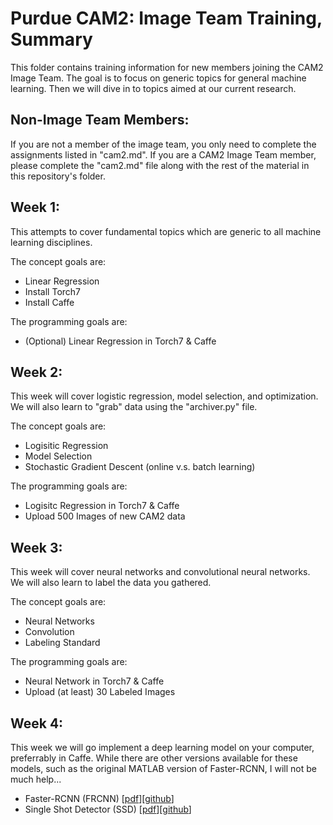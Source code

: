 # Purdue CAM2: Image Team Training, Summary

This folder contains training information for new members joining the CAM2 Image Team. The goal is to focus on generic topics for general machine learning. Then we will dive in to topics aimed at our current research.

## Non-Image Team Members:

If you are not a member of the image team, you only need to complete the assignments listed in "cam2.md". If you are a CAM2 Image Team member, please complete the "cam2.md" file along with the rest of the material in this repository's folder.

## Week 1:

This attempts to cover fundamental topics which are generic to all machine learning disciplines.

The concept goals are:

- Linear Regression
- Install Torch7
- Install Caffe

The programming goals are:

- (Optional) Linear Regression in Torch7 & Caffe

## Week 2:

This week will cover logistic regression, model selection, and optimization. We will also learn to "grab" data using the "archiver.py" file.

The concept goals are:

- Logisitic Regression
- Model Selection
- Stochastic Gradient Descent (online v.s. batch learning)

The programming goals are:

- Logisitc Regression in Torch7 & Caffe
- Upload 500 Images of new CAM2 data

## Week 3:

This week will cover neural networks and convolutional neural networks. We will also learn to label the data you gathered.

The concept goals are:

- Neural Networks
- Convolution
- Labeling Standard

The programming goals are:

- Neural Network in Torch7 & Caffe
- Upload (at least) 30 Labeled Images

## Week 4:

This week we will go implement a deep learning model on your computer, preferrably in Caffe. While there are other versions available for these models, such as the original MATLAB version of Faster-RCNN, I will not be much help...

- Faster-RCNN (FRCNN) \[[pdf](https://arxiv.org/abs/1506.01497)\]\[[github](https://github.com/rbgirshick/py-faster-rcnn)\]
- Single Shot Detector (SSD) \[[pdf](https://arxiv.org/abs/1512.02325)\]\[[github](https://github.com/weiliu89/caffe/tree/ssd)\]
